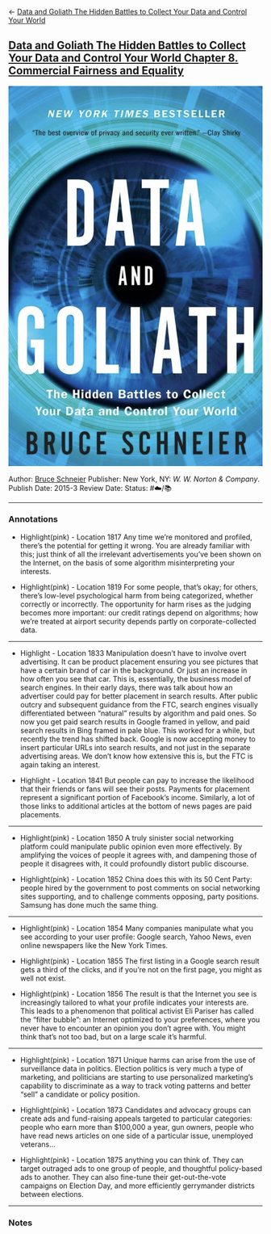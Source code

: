 \<- [Data and Goliath The Hidden Battles to Collect Your Data and Control Your World](Data%20and%20Goliath%20The%20Hidden%20Battles%20to%20Collect%20Your%20Data%20and%20Control%20Your%20World.md)

## [Data and Goliath The Hidden Battles to Collect Your Data and Control Your World Chapter 8. Commercial Fairness and Equality](https://www.amazon.com/gp/aw/d/B00L3KQ1LI/ref=tmm_kin_swatch_0?ie=UTF8&qid=1661379575&sr=8-1)

![150](%E2%9A%99%EF%B8%8F%20Tools/%F0%9F%93%B8%20Images/6565C83F-7F75-473A-BDEC-7C34C8C66AEF.jpeg)

Author: [Bruce Schneier]()
Publisher: New York, NY: *W. W. Norton & Company*. 
Publish Date: 2015-3
Review Date:
Status: #☁️/📚 

---

### Annotations

* Highlight(pink) - Location 1817
  Any time we’re monitored and profiled, there’s the potential for getting it wrong. You are already familiar with this; just think of all the irrelevant advertisements you’ve been shown on the Internet, on the basis of some algorithm misinterpreting your interests.

* Highlight(pink) - Location 1819
  For some people, that’s okay; for others, there’s low-level psychological harm from being categorized, whether correctly or incorrectly. The opportunity for harm rises as the judging becomes more important: our credit ratings depend on algorithms; how we’re treated at airport security depends partly on corporate-collected data.

---

* Highlight - Location 1833
  Manipulation doesn’t have to involve overt advertising. It can be product placement ensuring you see pictures that have a certain brand of car in the background. Or just an increase in how often you see that car. This is, essentially, the business model of search engines. In their early days, there was talk about how an advertiser could pay for better placement in search results. After public outcry and subsequent guidance from the FTC, search engines visually differentiated between “natural” results by algorithm and paid ones. So now you get paid search results in Google framed in yellow, and paid search results in Bing framed in pale blue. This worked for a while, but recently the trend has shifted back. Google is now accepting money to insert particular URLs into search results, and not just in the separate advertising areas. We don’t know how extensive this is, but the FTC is again taking an interest.

* Highlight - Location 1841
  But people can pay to increase the likelihood that their friends or fans will see their posts. Payments for placement represent a significant portion of Facebook’s income. Similarly, a lot of those links to additional articles at the bottom of news pages are paid placements.

---

* Highlight(pink) - Location 1850
  A truly sinister social networking platform could manipulate public opinion even more effectively. By amplifying the voices of people it agrees with, and dampening those of people it disagrees with, it could profoundly distort public discourse.

* Highlight(pink) - Location 1852
  China does this with its 50 Cent Party: people hired by the government to post comments on social networking sites supporting, and to challenge comments opposing, party positions. Samsung has done much the same thing.

---

* Highlight(pink) - Location 1854
  Many companies manipulate what you see according to your user profile: Google search, Yahoo News, even online newspapers like the New York Times.

* Highlight(pink) - Location 1855
  The first listing in a Google search result gets a third of the clicks, and if you’re not on the first page, you might as well not exist.

* Highlight(pink) - Location 1856
  The result is that the Internet you see is increasingly tailored to what your profile indicates your interests are. This leads to a phenomenon that political activist Eli Pariser has called the “filter bubble”: an Internet optimized to your preferences, where you never have to encounter an opinion you don’t agree with. You might think that’s not too bad, but on a large scale it’s harmful.

---

* Highlight(pink) - Location 1871
  Unique harms can arise from the use of surveillance data in politics. Election politics is very much a type of marketing, and politicians are starting to use personalized marketing’s capability to discriminate as a way to track voting patterns and better “sell” a candidate or policy position.

* Highlight(pink) - Location 1873
  Candidates and advocacy groups can create ads and fund-raising appeals targeted to particular categories: people who earn more than $100,000 a year, gun owners, people who have read news articles on one side of a particular issue, unemployed veterans…

* Highlight(pink) - Location 1875
  anything you can think of. They can target outraged ads to one group of people, and thoughtful policy-based ads to another. They can also fine-tune their get-out-the-vote campaigns on Election Day, and more efficiently gerrymander districts between elections.

---

### Notes
